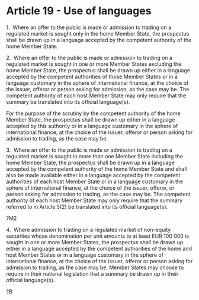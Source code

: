 # Article 19 - Use of languages


1.  Where an offer to the public is made or admission to trading on a regulated market is sought only in the home Member State, the prospectus shall be drawn up in a language accepted by the competent authority of the home Member State.

2.  Where an offer to the public is made or admission to trading on a regulated market is sought in one or more Member States excluding the home Member State, the prospectus shall be drawn up either in a language accepted by the competent authorities of those Member States or in a language customary in the sphere of international finance, at the choice of the issuer, offeror or person asking for admission, as the case may be. The competent authority of each host Member State may only require that the summary be translated into its official language(s).

For the purpose of the scrutiny by the competent authority of the home Member State, the prospectus shall be drawn up either in a language accepted by this authority or in a language customary in the sphere of international finance, at the choice of the issuer, offeror or person asking for admission to trading, as the case may be.

3.  Where an offer to the public is made or admission to trading on a regulated market is sought in more than one Member State including the home Member State, the prospectus shall be drawn up in a language accepted by the competent authority of the home Member State and shall also be made available either in a language accepted by the competent authorities of each host Member State or in a language customary in the sphere of international finance, at the choice of the issuer, offeror, or person asking for admission to trading, as the case may be. The competent authority of each host Member State may only require that the summary referred to in Article 5(2) be translated into its official language(s).

?M2

4.  Where admission to trading on a regulated market of non-equity securities whose denomination per unit amounts to at least EUR 100 000 is sought in one or more Member States, the prospectus shall be drawn up either in a language accepted by the competent authorities of the home and host Member States or in a language customary in the sphere of international finance, at the choice of the issuer, offeror or person asking for admission to trading, as the case may be. Member States may choose to require in their national legislation that a summary be drawn up in their official language(s).

?B

